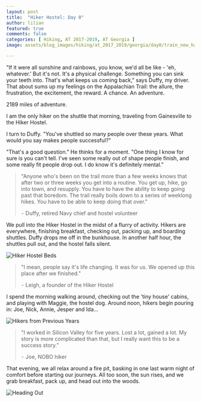 ```yaml
---
layout: post
title:  "Hiker Hostel: Day 0"
author: lilian
featured: true
comments: false
categories: [ Hiking, AT 2017-2019, AT Georgia ]
image: assets/blog_images/hiking/at_2017_2019/georgia/day0/train_new_haven.JPG

---
```


"If it were all sunshine and rainbows, you know, we'd all be like - 'eh, whatever.' But it's not. It's a physical challenge. Something you can sink your teeth into. That's what keeps us coming back," says Duffy, my driver. That about sums up my feelings on the Appalachian Trail: the allure, the frustration, the excitement, the reward. A chance. An adventure.

2189 miles of adventure.

I am the only hiker on the shuttle that morning, traveling from Gainesville to the Hiker Hostel.

I turn to Duffy. "You've shuttled so many people over these years. What would you say makes people successful?"

"That's a good question." He thinks for a moment. "One thing I know for sure is you can't tell. I've seen some really out of shape people finish, and some really fit people drop out. I do know it's definitely mental."

> "Anyone who's been on the trail more than a few weeks knows that after two or three weeks you get into a routine. You get up, hike, go into town, and resupply. You have to have the ability to keep going past that boredom. The trail really boils down to a series of weeklong hikes. You have to be able to keep doing that over."
>
> ⁃ Duffy, retired Navy chief and hostel volunteer

We pull into the Hiker Hostel in the midst of a flurry of activity. Hikers are everywhere, finishing breakfast, checking out, packing up, and boarding shuttles. Duffy drops me off in the bunkhouse. In another half hour, the shuttles pull out, and the hostel falls silent.


<img src = "{{ site.baseurl }}/assets/blog_images/hiking/at_2017_2019/georgia/day0/beds_hiker_hostel.JPG" alt = "Hiker Hostel Beds"/>

> "I mean, people say it's life changing. It was for us. We opened up this place after we finished."
>
> ⁃ Leigh, a founder of the Hiker Hostel

I spend the morning walking around, checking out the 'tiny house' cabins, and playing with Maggie, the hostel dog. Around noon, hikers begin pouring in: Joe, Nick, Annie, Jesper and Ida...

<img src = "{{ site.baseurl }}/assets/blog_images/hiking/at_2017_2019/georgia/day0/prior_year_hikers.JPEG" alt = "Hikers from Previous Years" />

> "I worked in Silicon Valley for five years. Lost a lot, gained a lot. My story is more complicated than that, but I really want this to be a success story."
> 
> ⁃ Joe, NOBO hiker

That evening, we all relax around a fire pit, basking in one last warm night of comfort before starting our journeys. All too soon, the sun rises, and we grab breakfast, pack up, and head out into the woods.

<img src = "{{ site.baseurl }}/assets/blog_images/hiking/at_2017_2019/georgia/day0/heading_out.JPG" alt = "Heading Out"/>